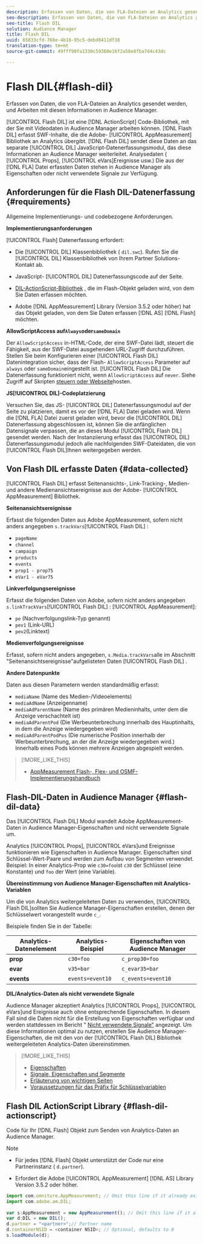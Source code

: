 ```yaml
---
description: Erfassen von Daten, die von FLA-Dateien an Analytics gesendet werden, und Arbeiten mit diesen Informationen in Audience Manager.
seo-description: Erfassen von Daten, die von FLA-Dateien an Analytics gesendet werden, und Arbeiten mit diesen Informationen in Audience Manager.
seo-title: Flash DIL
solution: Audience Manager
title: Flash DIL
uuid: 65833cfd-768e-4b16-95c5-debd8411df38
translation-type: tm+mt
source-git-commit: 49fff90fa1330c59360e16f2a56e8fba7d4c43dc

---
```



# Flash DIL{#flash-dil}

Erfassen von Daten, die von FLA-Dateien an Analytics gesendet werden, und Arbeiten mit diesen Informationen in Audience Manager.

<!-- 

c_flash_dil_toc.xml

 -->

[!UICONTROL Flash DIL] ist eine [!DNL ActionScript] Code-Bibliothek, mit der Sie mit Videodaten in Audience Manager arbeiten können. [!DNL Flash DIL] erfasst SWF-Inhalte, die die Adobe- [!UICONTROL AppMeasurement] Bibliothek an Analytics übergibt. [!DNL Flash DIL] sendet diese Daten an das separate [!UICONTROL DIL] JavaScript-Datenerfassungsmodul, das diese Informationen an Audience Manager weiterleitet. Analysedaten ( [!UICONTROL Props], [!UICONTROL eVars]Ereignisse usw.) Die aus der [!DNL FLA] Datei erfassten Daten stehen in Audience Manager als Eigenschaften oder nicht verwendete Signale zur Verfügung.

## Anforderungen für die Flash DIL-Datenerfassung {#requirements}

Allgemeine Implementierungs- und codebezogene Anforderungen.

<!-- 

c_flash_dil_intro.xml

 -->

**Implementierungsanforderungen**

[!UICONTROL Flash] Datenerfassung erfordert:

* Die [!UICONTROL DIL] Klassenbibliothek ( `dil.swc`). Rufen Sie die [!UICONTROL DIL] Klassenbibliothek von Ihrem Partner Solutions-Kontakt ab.

* JavaScript- [!UICONTROL DIL] Datenerfassungscode auf der Seite.
* [DIL-ActionScript-Bibliothek](../dil/dil-flash.md#flash-dil-actionscript) , die im Flash-Objekt geladen wird, von dem Sie Daten erfassen möchten.
* Adobe [!DNL AppMeasurement] Library (Version 3.5.2 oder höher) hat das Objekt geladen, von dem Sie Daten erfassen [!DNL AS] [!DNL Flash] möchten.

**AllowScriptAccess auf`Always`oder`sameDomain`**

Der `AllowScriptAccess` in-HTML-Code, der eine SWF-Datei lädt, steuert die Fähigkeit, aus der SWF-Datei ausgehenden URL-Zugriff durchzuführen. Stellen Sie beim Konfigurieren einer [!UICONTROL Flash DIL] Datenintegration sicher, dass der Flash- `AllowScriptAccess` Parameter auf `always` oder `sameDomain`eingestellt ist. [!UICONTROL Flash DIL] Die Datenerfassung funktioniert nicht, wenn `AllowScriptAccess` auf `never`. Siehe Zugriff auf Skripten [steuern oder Webseite](https://helpx.adobe.com/flash/kb/control-access-scripts-host-web.html)hosten.

**JS[!UICONTROL DIL]-Codeplatzierung**

Versuchen Sie, das JS- [!UICONTROL DIL] Datenerfassungsmodul auf der Seite zu platzieren, damit es vor der [!DNL FLA] Datei geladen wird. Wenn die [!DNL FLA] Datei zuerst geladen wird, bevor die [!UICONTROL DIL] Datenerfassung abgeschlossen ist, können Sie die anfänglichen Datensignale verpassen, die an dieses Modul [!UICONTROL Flash DIL] gesendet werden. Nach der Instanziierung erfasst das [!UICONTROL DIL] Datenerfassungsmodul jedoch alle nachfolgenden SWF-Dateidaten, die von [!UICONTROL Flash DIL]Ihnen weitergegeben werden.

## Von Flash DIL erfasste Daten {#data-collected}

[!UICONTROL Flash DIL] erfasst Seitenansichts-, Link-Tracking-, Medien- und andere Medienansichtsereignisse aus der Adobe- [!UICONTROL AppMeasurement] Bibliothek.

<!-- 

r_flash_dil_data_collected.xml

 -->

**Seitenansichtsereignisse**

Erfasst die folgenden Daten aus Adobe AppMeasurement, sofern nicht anders angegeben `s.trackVars`[!UICONTROL Flash DIL] :

* `pageName`
* `channel`
* `campaign`
* `products`
* `events`
* `prop1 - prop75`
* `eVar1 - eVar75`

**Linkverfolgungsereignisse**

Erfasst die folgenden Daten von Adobe, sofern nicht anders angegeben `s.linkTrackVars`[!UICONTROL Flash DIL] : [!UICONTROL AppMeasurement]:

* `pe` (Nachverfolgungslink-Typ genannt)
* `pev1` (Link-URL)
* `pev2`(Linktext)

**Medienverfolgungsereignisse**

Erfasst, sofern nicht anders angegeben, `s.Media.trackVars`alle im Abschnitt "Seitenansichtsereignisse"aufgelisteten Daten [!UICONTROL Flash DIL] .

**Andere Datenpunkte**

Daten aus diesen Parametern werden standardmäßig erfasst:

* `mediaName` (Name des Medien-/Videoelements)
* `mediaAdName` (Anzeigenname)
* `mediaAdParentName` (Name des primären Medieninhalts, unter dem die Anzeige verschachtelt ist)
* `mediaAdParentPod` (Die Werbeunterbrechung innerhalb des Hauptinhalts, in dem die Anzeige wiedergegeben wird)
* `mediaAdParentPodPos` (Die numerische Position innerhalb der Werbeunterbrechung, an der die Anzeige wiedergegeben wird.) Innerhalb eines Pods können mehrere Anzeigen abgespielt werden.

>[!MORE_LIKE_THIS]
>
>* [AppMeasurement Flash-, Flex- und OSMF-Implementierungshandbuch](https://marketing.adobe.com/resources/help/en_US/sc/appmeasurement/flash/)


## Flash-DIL-Daten in Audience Manager {#flash-dil-data}

Das [!UICONTROL Flash DIL] Modul wandelt Adobe AppMeasurement-Daten in Audience Manager-Eigenschaften und nicht verwendete Signale um.

<!-- 

c_flash_dil_in_aam.xml

 -->

Analytics [!UICONTROL Props], [!UICONTROL eVars]und Ereignisse funktionieren wie Eigenschaften in Audience Manager. Eigenschaften sind Schlüssel-Wert-Paare und werden zum Aufbau von Segmenten verwendet. Beispiel: In einer Analytics-Prop wie `c30=foo`ist `c30` der Schlüssel (eine Konstante) und `foo` der Wert (eine Variable).

**Übereinstimmung von Audience Manager-Eigenschaften mit Analytics-Variablen**

Um die von Analytics weitergeleiteten Daten zu verwenden, [!UICONTROL Flash DIL]sollten Sie Audience Manager-Eigenschaften erstellen, denen der Schlüsselwert vorangestellt wurde `c_`.

Beispiele finden Sie in der Tabelle:

| Analytics-Datenelement | Analytics-Beispiel | Eigenschaften von Audience Manager |
|---|---|---|
| **prop** | `c30=foo` | `c_prop30=foo` |
| **evar** | `v35=bar` | `c_evar35=bar` |
| **events** | `events=event10` | `c_events=event10` |

**DIL/Analytics-Daten als nicht verwendete Signale**

Audience Manager akzeptiert Analytics [!UICONTROL Props], [!UICONTROL eVars]und Ereignisse auch ohne entsprechende Eigenschaften. In diesem Fall sind die Daten nicht für die Erstellung von Eigenschaften verfügbar und werden stattdessen im Bericht " [Nicht verwendete Signale"](../reporting/dynamic-reports/unused-signals.md) angezeigt. Um diese Informationen optimal zu nutzen, erstellen Sie Audience Manager-Eigenschaften, die mit den von der [!UICONTROL Flash DIL] Bibliothek weitergeleiteten Analytics-Daten übereinstimmen.

>[!MORE_LIKE_THIS]
>
>* [Eigenschaften](../features/traits/trait-details-page.md)
>* [Signale, Eigenschaften und Segmente](../reference/signal-trait-segment.md)
>* [Erläuterung von wichtigen Seiten](../reference/key-value-pairs-explained.md)
>* [Voraussetzungen für das Präfix für Schlüsselvariablen](../features/traits/trait-variable-prefixes.md)


## Flash DIL ActionScript Library {#flash-dil-actionscript}

Code für Ihr [!DNL Flash] Objekt zum Senden von Analytics-Daten an Audience Manager.

<!-- 

r_flash_dil_actionscript.xml

 -->

>[!NOTE]
>
>* Für jedes [!DNL Flash] Objekt unterstützt der Code nur eine Partnerinstanz ( `d.partner`).
   >
   >
* Erfordert die Adobe [!UICONTROL AppMeasurement] [!DNL AS] Library Version 3.5.2 oder höher.
>



```js
import com.omniture.AppMeasurement; // Omit this line if it already exists in the code 
import com.adobe.am.DIL; 
  
var s:AppMeasurement = new AppMeasurement(); // Omit this line if it already exists in the code 
var d:DIL = new DIL(); 
d.partner = "<partner>";// Partner name 
d.containerNSID = <container NSID>; // Optional, defaults to 0 
s.loadModule(d);
```

